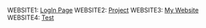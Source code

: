 WEBSITE1: [LogIn Page](https://addnnan.github.io/Login_page/Log_in.html)
WEBSITE2: [Project](https://addnnan.github.io/project/)
WEBSITE3: [My Website](https://addnnan.github.io/mywebsite.html)
WEBSITE4: [Test](https://addnnan.github.io/test.html)









